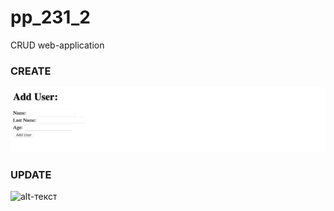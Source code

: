 # pp_231_2
CRUD web-application

### CREATE

  ![alt-текст](https://github.com/e-terven/pp_231_2/blob/1ff1f7665ef8c0ca80476f3f18010f395332c2c5/images/Create%202023-07-16%20at%2020.25.47.png)


### UPDATE
  ![alt-текст]()
